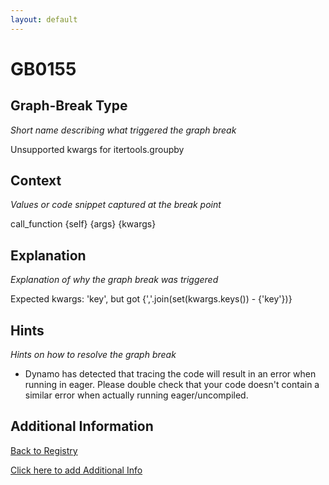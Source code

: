 ```yaml
---
layout: default
---
```

# GB0155

## Graph-Break Type
*Short name describing what triggered the graph break*

Unsupported kwargs for itertools.groupby

## Context
*Values or code snippet captured at the break point*

call_function {self} {args} {kwargs}

## Explanation
*Explanation of why the graph break was triggered*

Expected kwargs: 'key', but got {','.join(set(kwargs.keys()) - {'key'})}

## Hints
*Hints on how to resolve the graph break*

- Dynamo has detected that tracing the code will result in an error when running in eager. Please double check that your code doesn't contain a similar error when actually running eager/uncompiled.


## Additional Information

<!-- ADDITIONAL INFORMATION START - Add custom information below this line -->

<!-- ADDITIONAL INFORMATION END -->

[Back to Registry](../index.html)

[Click here to add Additional Info](https://github.com/pytorch-labs/compile-graph-break-site/edit/main/docs/gb/gb0155.md)

